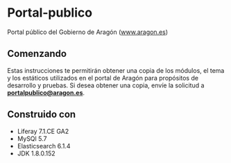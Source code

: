# Portal-publico
Portal público del Gobierno de Aragón (www.aragon.es)
## Comenzando
Estas instrucciones te permitirán obtener una copia de los módulos, el tema y los estáticos utilizados en el portal de Aragón para propósitos de desarrollo y pruebas.
Si desea obtener una copia, envíe la solicitud a **portalpublico@aragon.es**.
## Construido con
- Liferay 7.1.CE GA2
- MySQl 5.7
- Elasticsearch 6.1.4
- JDK 1.8.0.152
